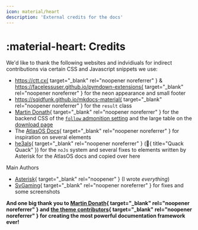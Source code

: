 ```yaml
---
icon: material/heart
description: 'External credits for the docs'
---
```


# :material-heart: Credits

We'd like to thank the following websites and indvidiuals for indirect contributions via certain CSS and Javascript snippets we use:

- https://ctt.cx{ target="_blank" rel="noopener noreferrer" } & https://facelessuser.github.io/pymdown-extensions{ target="_blank" rel="noopener noreferrer" } for the neon appearance and small footer
- https://sqidfunk.github.io/mkdocs-material{ target="_blank" rel="noopener noreferrer" } for the `result` class
- [Martin Donath](https://github.com/squidfunk){ target="_blank" rel="noopener noreferrer" } for the backend CSS of the [`follow` admonition setting](contributing.md#admonitions-admonition) and the large table on the [download page](download/README.md)
- The [AtlasOS Docs](https://docs.atlasos.net){ target="_blank" rel="noopener noreferrer" } for inspiration on several elements
- [he3als](https://he3als.xyz){ target="_blank" rel="noopener noreferrer" } (:duck:{ title="Quack Quack" }) for the `noJs` system and several fixes to elements written by Asterisk for the AtlasOS docs and copied over here

Main Authors

- [Asterisk](https://asterisk.lol){ target="_blank" rel="noopener" } (I wrote *everything*)
- [SvGaming](https://git.blendos.co/svgaming){ target="_blank" rel="noopener noreferrer" } for fixes and some screenshots


**And one big thank you to [Martin Donath](https://github.com/squidfunk){ target="_blank" rel="noopener noreferrer" } and [the theme contributors](https://github.com/squidfunk/mkdocs-material/graphs/contributors){ target="_blank" rel="noopener noreferrer" } for creating the most powerful documentation framework ever!**
